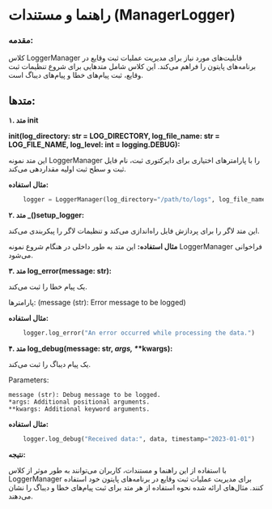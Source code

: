 # راهنما و مستندات (ManagerLogger)

### مقدمه:
کلاس LoggerManager قابلیت‌های مورد نیاز برای مدیریت عملیات ثبت وقایع در برنامه‌های پایتون را فراهم می‌کند. این کلاس شامل متدهایی برای شروع تنظیمات ثبت وقایع، ثبت پیام‌های خطا و پیام‌های دیباگ است.

## متدها:

**۱. متد __init__**

**__init__(log_directory: str = LOG_DIRECTORY, log_file_name: str = LOG_FILE_NAME, log_level: int = logging.DEBUG):**

  این متد نمونه LoggerManager را با پارامترهای اختیاری برای دایرکتوری ثبت، نام فایل ثبت و سطح ثبت اولیه مقداردهی می‌کند.
  
  **مثال استفاده:**
  ```python
      logger = LoggerManager(log_directory="/path/to/logs", log_file_name="app.log", log_level=logging.INFO)
  ```

**۲. متد _()setup_logger:**

  این متد لاگر را برای پردازش فایل راه‌اندازی می‌کند و تنظیمات لاگر را پیکربندی می‌کند.
  
  **مثال استفاده:**
    این متد به طور داخلی در هنگام شروع نمونه LoggerManager فراخوانی می‌شود.


**۳. متد log_error(message: str):**

  یک پیام خطا را ثبت می‌کند.
  
  پارامترها: (message (str): Error message to be logged)
  
  **مثال استفاده:**
  ```python
      logger.log_error("An error occurred while processing the data.")
  ```

**۴. متد log_debug(message: str, *args, \**\*kwargs):**

یک پیام دیباگ را ثبت می‌کند.

Parameters:

    message (str): Debug message to be logged.
    *args: Additional positional arguments.
    **kwargs: Additional keyword arguments.
    
**مثال استفاده:**
  ```python
      logger.log_debug("Received data:", data, timestamp="2023-01-01")
  ```

**نتیجه:**

با استفاده از این راهنما و مستندات، کاربران می‌توانند به طور موثر از کلاس LoggerManager برای مدیریت عملیات ثبت وقایع در برنامه‌های پایتون خود استفاده کنند. مثال‌های ارائه شده نحوه استفاده از هر متد برای ثبت پیام‌های خطا و دیباگ را نشان می‌دهند.
